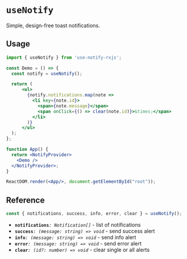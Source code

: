 # `useNotify`

Simple, design-free toast notifications.

## Usage

```jsx
import { useNotify } from 'use-notify-rxjs';

const Demo = () => {
  const notify = useNotify();

  return (
      <ul>
        {notify.notifications.map(note =>
          <li key={note.id}>
            <span>{note.message}</span> 
            <span onClick={() => clear(note.id)}>&times;</span>
          </li>
        )}
      </ul>
  );
};
```

```jsx
function App() {
  return <NotifyProvider>
    <Demo />
  </NotifyProvider>;
}

ReactDOM.render(<App/>, document.getElementById("root"));
```

## Reference

```ts
const { notifications, success, info, error, clear } = useNotify();
```
- **`notifications`**_`: Notification[]`_ - list of notifications
- **`success`**_`: (message: string) => void`_ - send success alert
- **`info`**_`: (message: string) => void`_ - send info alert
- **`error`**_`: (message: string) => void`_ - send error alert
- **`clear`**_`: (id?: number) => void`_ - clear single or all alerts
